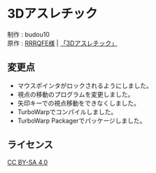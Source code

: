 # 3Dアスレチック
制作 : budou10  
原作 : [RRRQFE様](https://scratch.mit.edu/users/RRRQFE/) | [「3Dアスレチック」](https://scratch.mit.edu/projects/642103298/)  
## 変更点
- マウスポインタがロックされるようにしました。
- 視点の移動のプログラムを変更しました。
- 矢印キーでの視点移動をできなくしました。
- TurboWarpでコンパイルしました。
- TurboWarp Packagerでパッケージしました。
## ライセンス
[CC BY-SA 4.0](https://creativecommons.org/licenses/by-sa/4.0/)
